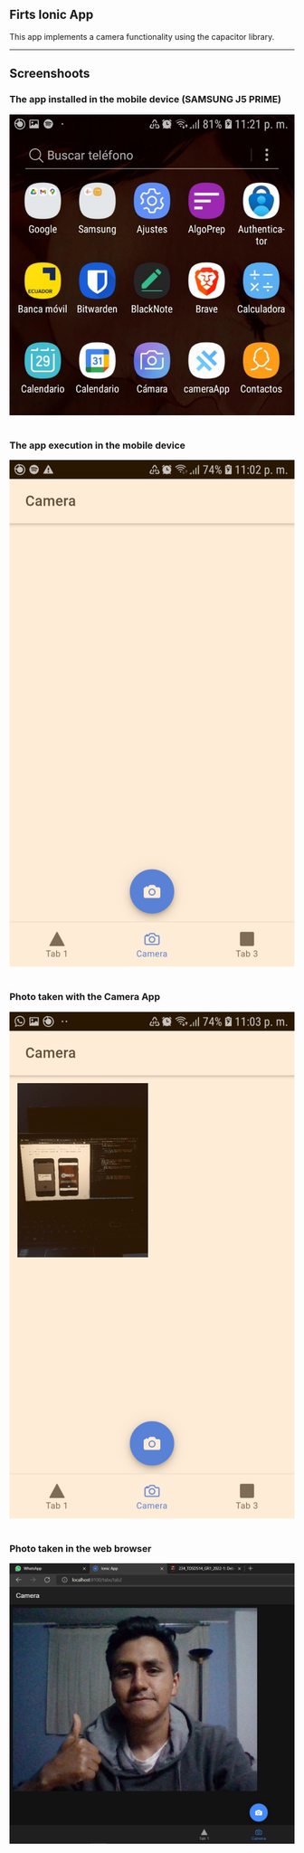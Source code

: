 ## Firts Ionic App
This app implements a camera functionality using the capacitor library.  
<hr>

## Screenshoots
### The app installed in the mobile device (SAMSUNG J5 PRIME)
![App installed in the mobile](./public/images/mobile3.jpeg)  
<br>

### The app execution in the mobile device
![Camera App Execution](./public/images/mobile2.jpeg)  
<br>

### Photo taken with the Camera App
![Photo Taken](./public/images/mobile.jpeg)  
<br>

### Photo taken in the web browser
![Photo Taken](./public/images/web.JPG)
